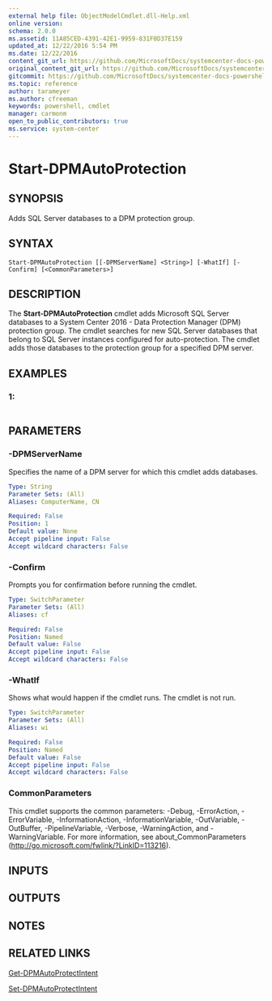 ```yaml
---
external help file: ObjectModelCmdlet.dll-Help.xml
online version: 
schema: 2.0.0
ms.assetid: 11A85CED-4391-42E1-9959-831F0D37E159
updated_at: 12/22/2016 5:54 PM
ms.date: 12/22/2016
content_git_url: https://github.com/MicrosoftDocs/systemcenter-docs-powershell/blob/live/systemcenter-cmdlets/SystemCenter2016/DataProtectionManager/vlatest/Start-DPMAutoProtection.md
original_content_git_url: https://github.com/MicrosoftDocs/systemcenter-docs-powershell/blob/live/systemcenter-cmdlets/SystemCenter2016/DataProtectionManager/vlatest/Start-DPMAutoProtection.md
gitcommit: https://github.com/MicrosoftDocs/systemcenter-docs-powershell/blob/17c3a51bd892aad46c731d9f381f0704b4815004/systemcenter-cmdlets/SystemCenter2016/DataProtectionManager/vlatest/Start-DPMAutoProtection.md
ms.topic: reference
author: tarameyer
ms.author: cfreeman
keywords: powershell, cmdlet
manager: carmonm
open_to_public_contributors: true
ms.service: system-center
---
```


# Start-DPMAutoProtection

## SYNOPSIS
Adds SQL Server databases to a DPM protection group.

## SYNTAX

```
Start-DPMAutoProtection [[-DPMServerName] <String>] [-WhatIf] [-Confirm] [<CommonParameters>]
```

## DESCRIPTION
The **Start-DPMAutoProtection** cmdlet adds Microsoft SQL Server databases to a System Center 2016 - Data Protection Manager (DPM) protection group.
The cmdlet searches for new SQL Server databases that belong to SQL Server instances configured for auto-protection.
The cmdlet adds those databases to the protection group for a specified DPM server.

## EXAMPLES

### 1:
```

```

## PARAMETERS

### -DPMServerName
Specifies the name of a DPM server for which this cmdlet adds databases.

```yaml
Type: String
Parameter Sets: (All)
Aliases: ComputerName, CN

Required: False
Position: 1
Default value: None
Accept pipeline input: False
Accept wildcard characters: False
```

### -Confirm
Prompts you for confirmation before running the cmdlet.

```yaml
Type: SwitchParameter
Parameter Sets: (All)
Aliases: cf

Required: False
Position: Named
Default value: False
Accept pipeline input: False
Accept wildcard characters: False
```

### -WhatIf
Shows what would happen if the cmdlet runs.
The cmdlet is not run.

```yaml
Type: SwitchParameter
Parameter Sets: (All)
Aliases: wi

Required: False
Position: Named
Default value: False
Accept pipeline input: False
Accept wildcard characters: False
```

### CommonParameters
This cmdlet supports the common parameters: -Debug, -ErrorAction, -ErrorVariable, -InformationAction, -InformationVariable, -OutVariable, -OutBuffer, -PipelineVariable, -Verbose, -WarningAction, and -WarningVariable. For more information, see about_CommonParameters (http://go.microsoft.com/fwlink/?LinkID=113216).

## INPUTS

## OUTPUTS

## NOTES

## RELATED LINKS

[Get-DPMAutoProtectIntent](xref:SystemCenter2016/DataProtectionManager/vlatest/Get-DPMAutoProtectIntent.md)

[Set-DPMAutoProtectIntent](xref:SystemCenter2016/DataProtectionManager/vlatest/Set-DPMAutoProtectIntent.md)

